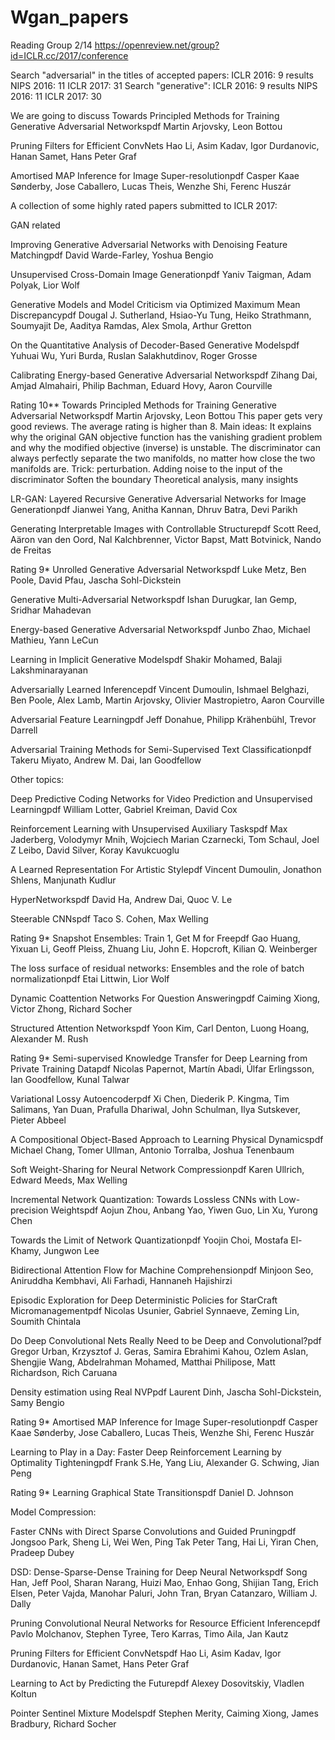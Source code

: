 # Wgan_papers
Reading Group 2/14
https://openreview.net/group?id=ICLR.cc/2017/conference

Search "adversarial" in the titles of accepted papers:
ICLR 2016: 9 results
NIPS 2016: 11 
ICLR 2017: 31 
Search "generative":
ICLR 2016: 9 results
NIPS 2016: 11 
ICLR 2017: 30 

We are going to discuss
Towards Principled Methods for Training Generative Adversarial Networkspdf
Martin Arjovsky, Leon Bottou

Pruning Filters for Efficient ConvNets
Hao Li, Asim Kadav, Igor Durdanovic, Hanan Samet, Hans Peter Graf

Amortised MAP Inference for Image Super-resolutionpdf
Casper Kaae Sønderby, Jose Caballero, Lucas Theis, Wenzhe Shi, Ferenc Huszár



A collection of some highly rated papers submitted to ICLR 2017:

GAN related

Improving Generative Adversarial Networks with Denoising Feature Matchingpdf
David Warde-Farley, Yoshua Bengio

Unsupervised Cross-Domain Image Generationpdf
Yaniv Taigman, Adam Polyak, Lior Wolf

Generative Models and Model Criticism via Optimized Maximum Mean Discrepancypdf
Dougal J. Sutherland, Hsiao-Yu Tung, Heiko Strathmann, Soumyajit De, Aaditya Ramdas, Alex Smola, Arthur Gretton

On the Quantitative Analysis of Decoder-Based Generative Modelspdf
Yuhuai Wu, Yuri Burda, Ruslan Salakhutdinov, Roger Grosse

Calibrating Energy-based Generative Adversarial Networkspdf
Zihang Dai, Amjad Almahairi, Philip Bachman, Eduard Hovy, Aaron Courville

Rating 10**
Towards Principled Methods for Training Generative Adversarial Networkspdf
Martin Arjovsky, Leon Bottou
This paper gets very good reviews. The average rating is higher than 8. 
Main ideas:
It explains why the original GAN objective function has the vanishing gradient problem and why the modified objective (inverse) is unstable.
The discriminator can always perfectly separate the two manifolds, no matter how close the two manifolds are.
Trick: perturbation. Adding noise to the input of the discriminator
Soften the boundary
Theoretical analysis, many insights


LR-GAN: Layered Recursive Generative Adversarial Networks for Image Generationpdf
Jianwei Yang, Anitha Kannan, Dhruv Batra, Devi Parikh

Generating Interpretable Images with Controllable Structurepdf
Scott Reed, Aäron van den Oord, Nal Kalchbrenner, Victor Bapst, Matt Botvinick, Nando de Freitas

Rating 9*
Unrolled Generative Adversarial Networkspdf
Luke Metz, Ben Poole, David Pfau, Jascha Sohl-Dickstein

Generative Multi-Adversarial Networkspdf
Ishan Durugkar, Ian Gemp, Sridhar Mahadevan

Energy-based Generative Adversarial Networkspdf
Junbo Zhao, Michael Mathieu, Yann LeCun

Learning in Implicit Generative Modelspdf
Shakir Mohamed, Balaji Lakshminarayanan

Adversarially Learned Inferencepdf
Vincent Dumoulin, Ishmael Belghazi, Ben Poole, Alex Lamb, Martin Arjovsky, Olivier Mastropietro, Aaron Courville

Adversarial Feature Learningpdf
Jeff Donahue, Philipp Krähenbühl, Trevor Darrell

Adversarial Training Methods for Semi-Supervised Text Classificationpdf
Takeru Miyato, Andrew M. Dai, Ian Goodfellow




Other topics:

Deep Predictive Coding Networks for Video Prediction and Unsupervised Learningpdf
William Lotter, Gabriel Kreiman, David Cox

Reinforcement Learning with Unsupervised Auxiliary Taskspdf
Max Jaderberg, Volodymyr Mnih, Wojciech Marian Czarnecki, Tom Schaul, Joel Z Leibo, David Silver, Koray Kavukcuoglu

A Learned Representation For Artistic Stylepdf
Vincent Dumoulin, Jonathon Shlens, Manjunath Kudlur

HyperNetworkspdf
David Ha, Andrew Dai, Quoc V. Le

Steerable CNNspdf
Taco S. Cohen, Max Welling

Rating 9*
Snapshot Ensembles: Train 1, Get M for Freepdf
Gao Huang, Yixuan Li, Geoff Pleiss, Zhuang Liu, John E. Hopcroft, Kilian Q. Weinberger

The loss surface of residual networks: Ensembles and the role of batch normalizationpdf
Etai Littwin, Lior Wolf

Dynamic Coattention Networks For Question Answeringpdf
Caiming Xiong, Victor Zhong, Richard Socher

Structured Attention Networkspdf
Yoon Kim, Carl Denton, Luong Hoang, Alexander M. Rush

Rating 9*
Semi-supervised Knowledge Transfer for Deep Learning from Private Training Datapdf
Nicolas Papernot, Martín Abadi, Úlfar Erlingsson, Ian Goodfellow, Kunal Talwar

Variational Lossy Autoencoderpdf
Xi Chen, Diederik P. Kingma, Tim Salimans, Yan Duan, Prafulla Dhariwal, John Schulman, Ilya Sutskever, Pieter Abbeel

A Compositional Object-Based Approach to Learning Physical Dynamicspdf
Michael Chang, Tomer Ullman, Antonio Torralba, Joshua Tenenbaum

Soft Weight-Sharing for Neural Network Compressionpdf
Karen Ullrich, Edward Meeds, Max Welling

Incremental Network Quantization: Towards Lossless CNNs with Low-precision Weightspdf
Aojun Zhou, Anbang Yao, Yiwen Guo, Lin Xu, Yurong Chen

Towards the Limit of Network Quantizationpdf
Yoojin Choi, Mostafa El-Khamy, Jungwon Lee

Bidirectional Attention Flow for Machine Comprehensionpdf
Minjoon Seo, Aniruddha Kembhavi, Ali Farhadi, Hannaneh Hajishirzi

Episodic Exploration for Deep Deterministic Policies for StarCraft Micromanagementpdf
Nicolas Usunier, Gabriel Synnaeve, Zeming Lin, Soumith Chintala

Do Deep Convolutional Nets Really Need to be Deep and Convolutional?pdf
Gregor Urban, Krzysztof J. Geras, Samira Ebrahimi Kahou, Ozlem Aslan, Shengjie Wang, Abdelrahman Mohamed, Matthai Philipose, Matt Richardson, Rich Caruana

Density estimation using Real NVPpdf
Laurent Dinh, Jascha Sohl-Dickstein, Samy Bengio

Rating 9*
Amortised MAP Inference for Image Super-resolutionpdf
Casper Kaae Sønderby, Jose Caballero, Lucas Theis, Wenzhe Shi, Ferenc Huszár


Learning to Play in a Day: Faster Deep Reinforcement Learning by Optimality Tighteningpdf
Frank S.He, Yang Liu, Alexander G. Schwing, Jian Peng

Rating 9*
Learning Graphical State Transitionspdf
Daniel D. Johnson


Model Compression:

Faster CNNs with Direct Sparse Convolutions and Guided Pruningpdf
Jongsoo Park, Sheng Li, Wei Wen, Ping Tak Peter Tang, Hai Li, Yiran Chen, Pradeep Dubey

DSD: Dense-Sparse-Dense Training for Deep Neural Networkspdf
Song Han, Jeff Pool, Sharan Narang, Huizi Mao, Enhao Gong, Shijian Tang, Erich Elsen, Peter Vajda, Manohar Paluri, John Tran, Bryan Catanzaro, William J. Dally

Pruning Convolutional Neural Networks for Resource Efficient Inferencepdf
Pavlo Molchanov, Stephen Tyree, Tero Karras, Timo Aila, Jan Kautz

Pruning Filters for Efficient ConvNetspdf
Hao Li, Asim Kadav, Igor Durdanovic, Hanan Samet, Hans Peter Graf

Learning to Act by Predicting the Futurepdf
Alexey Dosovitskiy, Vladlen Koltun

Pointer Sentinel Mixture Modelspdf
Stephen Merity, Caiming Xiong, James Bradbury, Richard Socher



